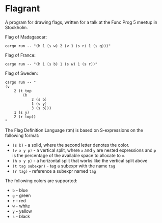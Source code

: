 Flagrant
========

A program for drawing flags, written for a talk at the Func Prog 5 meetup in
Stockholm.

Flag of Madagascar:

```
cargo run -- "(h 1 (s w) 2 (v 1 (s r) 1 (s g)))"
```

Flag of France:

```
cargo run -- "(h 1 (s b) 1 (s w) 1 (s r))"
```

Flag of Sweden:

```
cargo run -- "
(v
    2 (t top
        (h
            2 (s b)
            1 (s y)
            3 (s b)))
    1 (s y)
    2 (r top))
"
```

The Flag Definition Language (tm) is based on S-expressions on the following
format:

 * `(s b)` - a solid, where the second letter denotes the color.
 * `(v x y p)` - a vertical split, where `x` and `y` are nested expressions and
   `p` is the percentage of the available space to allocate to `x`.
 * `(h x y p)` - a horizontal split that works like the vertical split above
 * `(t tag subexpr)` - tag a subexpr with the name `tag`
 * `(r tag)` - reference a subexpr named `tag`

The following colors are supported:

 * `b` - blue
 * `g` - green
 * `r` - red
 * `w` - white
 * `y` - yellow
 * `s` - black

